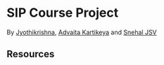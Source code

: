 # SIP Course Project

By [Jyothikrishna](https://github.com/bhendi-boi), [Advaita Kartikeya](https://github.com/addukar28) and [Snehal JSV](https://github.com/snehal)

## Resources

